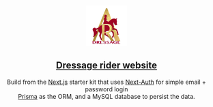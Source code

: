 <p align="center">
  <a href="https://alizeeroussel.fr/">
    <img src="/public/logo-670.png" height="96">
    <h2 align="center">Dressage rider website</h2>
  </a>
</p>

<p align="center">
Build from the <a href="https://nextjs.org/">Next.js</a> starter kit that uses <a href="https://next-auth.js.org/">Next-Auth</a> for simple email + password login<br/>
<a href="https://www.prisma.io/">Prisma</a> as the ORM, and a MySQL database to persist the data.</p>

<br/>

